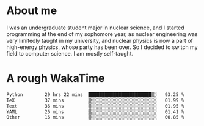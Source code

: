# About me

I was an undergraduate student major in nuclear science, and I started programming at the end of my sophomore year, as nuclear engineering was very limitedly taught in my university, and nuclear physics is now a part of high-energy physics, whose party has been over. So I decided to switch my field to computer science. I am mostly self-taught.


# A rough WakaTime

<!--START_SECTION:waka-->

```txt
Python        29 hrs 22 mins  ███████████████████████▒░   93.25 %
TeX           37 mins         ▒░░░░░░░░░░░░░░░░░░░░░░░░   01.99 %
Text          36 mins         ▒░░░░░░░░░░░░░░░░░░░░░░░░   01.95 %
YAML          26 mins         ▒░░░░░░░░░░░░░░░░░░░░░░░░   01.41 %
Other         16 mins         ▒░░░░░░░░░░░░░░░░░░░░░░░░   00.85 %
```

<!--END_SECTION:waka-->
